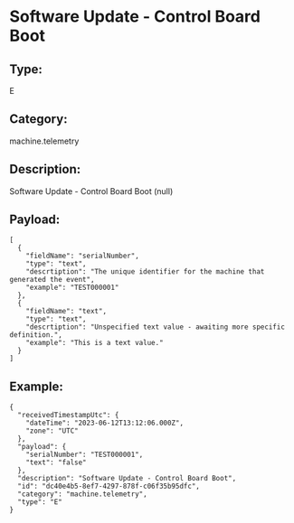 # Software Update - Control Board Boot

## Type:

E

## Category:

machine.telemetry

## Description: 

Software Update - Control Board Boot (null)

## Payload:

```
[
  {
    "fieldName": "serialNumber",
    "type": "text",
    "descrtiption": "The unique identifier for the machine that generated the event",
    "example": "TEST000001"
  },
  {
    "fieldName": "text",
    "type": "text",
    "descrtiption": "Unspecified text value - awaiting more specific definition.",
    "example": "This is a text value."
  }
]
```

## Example:

```
{
  "receivedTimestampUtc": {
    "dateTime": "2023-06-12T13:12:06.000Z",
    "zone": "UTC"
  },
  "payload": {
    "serialNumber": "TEST000001",
    "text": "false"
  },
  "description": "Software Update - Control Board Boot",
  "id": "dc40e4b5-8ef7-4297-878f-c06f35b95dfc",
  "category": "machine.telemetry",
  "type": "E"
}
```
